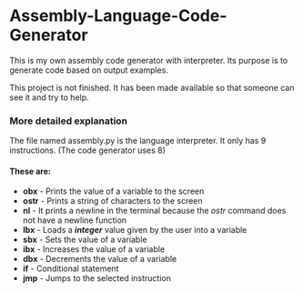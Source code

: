 # Assembly-Language-Code-Generator
This is my own assembly code generator with interpreter. Its purpose is to generate code based on output examples.

This project is not finished. It has been made available so that someone can see it and try to help.

### More detailed explanation
The file named assembly.py is the language interpreter. It only has 9 instructions. (The code generator uses 8)

#### These are:
* **obx** - Prints the value of a variable to the screen
* **ostr** - Prints a string of characters to the screen
* **nl** - It prints a newline in the terminal because the *ostr* command does not have a newline function
* **lbx** - Loads a **_integer_** value given by the user into a variable
* **sbx** - Sets the value of a variable
* **ibx** - Increases the value of a variable
* **dbx** - Decrements the value of a variable
* **if** - Conditional statement
* **jmp** - Jumps to the selected instruction
